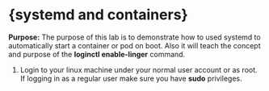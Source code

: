 # {systemd and containers}

**Purpose:** The purpose of this lab is to demonstrate how to used systemd to automatically start a container or pod on boot.
             Also it will teach the concept and purpose of the __loginctl enable-linger__ command.


1. Login to your linux machine under your normal user account or as root. If logging in as a regular user make sure you have __sudo__ privileges.